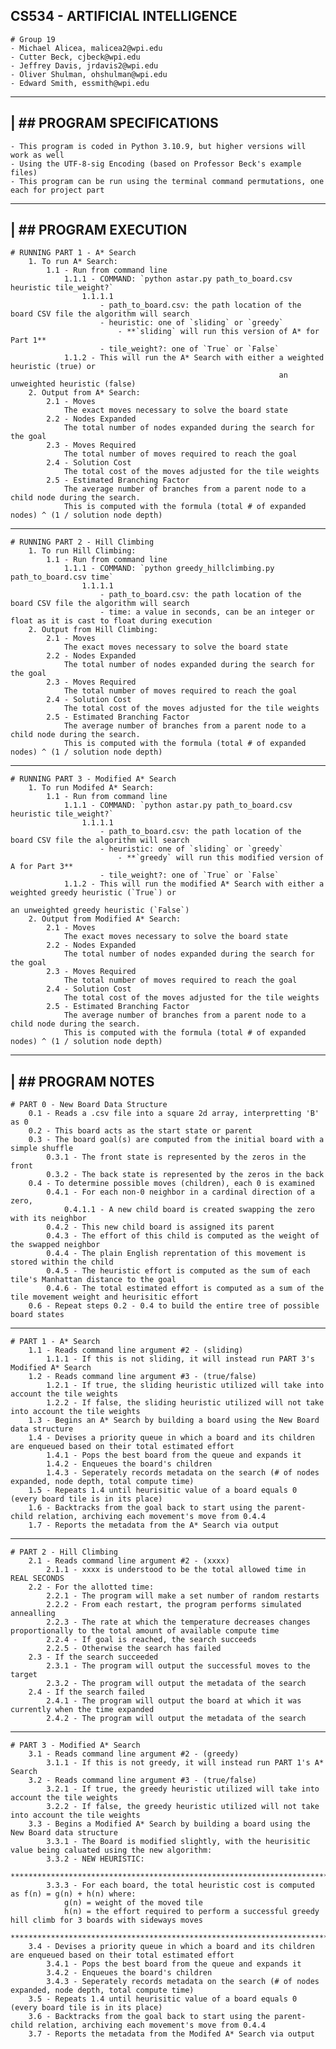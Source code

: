 ## CS534 - ARTIFICIAL INTELLIGENCE
    # Group 19
    - Michael Alicea, malicea2@wpi.edu
    - Cutter Beck, cjbeck@wpi.edu
    - Jeffrey Davis, jrdavis2@wpi.edu
    - Oliver Shulman, ohshulman@wpi.edu
    - Edward Smith, essmith@wpi.edu

-------------------------------------------------------------------------------------------------------------------------------------
| ## PROGRAM SPECIFICATIONS
-------------------------------------------------------------------------------------------------------------------------------------
    - This program is coded in Python 3.10.9, but higher versions will work as well
    - Using the UTF-8-sig Encoding (based on Professor Beck's example files)
    - This program can be run using the terminal command permutations, one each for project part
-------------------------------------------------------------------------------------------------------------------------------------
| ## PROGRAM EXECUTION
------------------------------------------------------------------------------------------------------------------------------------- 
    # RUNNING PART 1 - A* Search
        1. To run A* Search:
            1.1 - Run from command line
                1.1.1 - COMMAND: `python astar.py path_to_board.csv heuristic tile_weight?`
                    1.1.1.1
                        - path_to_board.csv: the path location of the board CSV file the algorithm will search
                        - heuristic: one of `sliding` or `greedy`
                            - **`sliding` will run this version of A* for Part 1**
                        - tile_weight?: one of `True` or `False`
                1.1.2 - This will run the A* Search with either a weighted heuristic (true) or 
                                                                an unweighted heuristic (false)
        2. Output from A* Search:
            2.1 - Moves
                The exact moves necessary to solve the board state
            2.2 - Nodes Expanded
                The total number of nodes expanded during the search for the goal
            2.3 - Moves Required
                The total number of moves required to reach the goal
            2.4 - Solution Cost
                The total cost of the moves adjusted for the tile weights
            2.5 - Estimated Branching Factor
                The average number of branches from a parent node to a child node during the search.
                This is computed with the formula (total # of expanded nodes) ^ (1 / solution node depth)
-------------------------------------------------------------------------------------------------------------------------------------
    # RUNNING PART 2 - Hill Climbing
        1. To run Hill Climbing:
            1.1 - Run from command line
                1.1.1 - COMMAND: `python greedy_hillclimbing.py path_to_board.csv time`
                    1.1.1.1
                        - path_to_board.csv: the path location of the board CSV file the algorithm will search
                        - time: a value in seconds, can be an integer or float as it is cast to float during execution
        2. Output from Hill Climbing:
            2.1 - Moves
                The exact moves necessary to solve the board state
            2.2 - Nodes Expanded
                The total number of nodes expanded during the search for the goal
            2.3 - Moves Required
                The total number of moves required to reach the goal
            2.4 - Solution Cost
                The total cost of the moves adjusted for the tile weights
            2.5 - Estimated Branching Factor
                The average number of branches from a parent node to a child node during the search.
                This is computed with the formula (total # of expanded nodes) ^ (1 / solution node depth)
-------------------------------------------------------------------------------------------------------------------------------------
    # RUNNING PART 3 - Modified A* Search
        1. To run Modifed A* Search:
            1.1 - Run from command line
                1.1.1 - COMMAND: `python astar.py path_to_board.csv heuristic tile_weight?`
                    1.1.1.1
                        - path_to_board.csv: the path location of the board CSV file the algorithm will search
                        - heuristic: one of `sliding` or `greedy`
                            - **`greedy` will run this modified version of A for Part 3**
                        - tile_weight?: one of `True` or `False`
                1.1.2 - This will run the modified A* Search with either a weighted greedy heuristic (`True`) or 
                                                                         an unweighted greedy heuristic (`False`)
        2. Output from Modified A* Search:
            2.1 - Moves
                The exact moves necessary to solve the board state
            2.2 - Nodes Expanded
                The total number of nodes expanded during the search for the goal
            2.3 - Moves Required
                The total number of moves required to reach the goal
            2.4 - Solution Cost
                The total cost of the moves adjusted for the tile weights
            2.5 - Estimated Branching Factor
                The average number of branches from a parent node to a child node during the search.
                This is computed with the formula (total # of expanded nodes) ^ (1 / solution node depth)
-------------------------------------------------------------------------------------------------------------------------------------
| ## PROGRAM NOTES
-------------------------------------------------------------------------------------------------------------------------------------    
    # PART 0 - New Board Data Structure
        0.1 - Reads a .csv file into a square 2d array, interpretting 'B' as 0
        0.2 - This board acts as the start state or parent
        0.3 - The board goal(s) are computed from the initial board with a simple shuffle
            0.3.1 - The front state is represented by the zeros in the front
            0.3.2 - The back state is represented by the zeros in the back
        0.4 - To determine possible moves (children), each 0 is examined
            0.4.1 - For each non-0 neighbor in a cardinal direction of a zero, 
                0.4.1.1 - A new child board is created swapping the zero with its neighbor
            0.4.2 - This new child board is assigned its parent
            0.4.3 - The effort of this child is computed as the weight of the swapped neighbor
    	    0.4.4 - The plain English reprentation of this movement is stored within the child
            0.4.5 - The heuristic effort is computed as the sum of each tile's Manhattan distance to the goal
            0.4.6 - The total estimated effort is computed as a sum of the tile movement weight and heurisitic effort
        0.6 - Repeat steps 0.2 - 0.4 to build the entire tree of possible board states

-------------------------------------------------------------------------------------------------------------------------------------    
    # PART 1 - A* Search
        1.1 - Reads command line argument #2 - (sliding)
            1.1.1 - If this is not sliding, it will instead run PART 3's Modified A* Search
        1.2 - Reads command line argument #3 - (true/false) 
            1.2.1 - If true, the sliding heuristic utilized will take into account the tile weights
            1.2.2 - If false, the sliding heuristic utilized will not take into account the tile weights 
        1.3 - Begins an A* Search by building a board using the New Board data structure
        1.4 - Devises a priority queue in which a board and its children are enqueued based on their total estimated effort
            1.4.1 - Pops the best board from the queue and expands it
            1.4.2 - Enqueues the board's children
            1.4.3 - Seperately records metadata on the search (# of nodes expanded, node depth, total compute time)
        1.5 - Repeats 1.4 until heurisitic value of a board equals 0 (every board tile is in its place)
	    1.6 - Backtracks from the goal back to start using the parent-child relation, archiving each movement's move from 0.4.4
        1.7 - Reports the metadata from the A* Search via output

-------------------------------------------------------------------------------------------------------------------------------------
    # PART 2 - Hill Climbing
        2.1 - Reads command line argument #2 - (xxxx)  
            2.1.1 - xxxx is understood to be the total allowed time in REAL SECONDS
        2.2 - For the allotted time:
            2.2.1 - The program will make a set number of random restarts
            2.2.2 - From each restart, the program performs simulated annealling 
            2.2.3 - The rate at which the temperature decreases changes proportionally to the total amount of available compute time
            2.2.4 - If goal is reached, the search succeeds
            2.2.5 - Otherwise the search has failed
        2.3 - If the search succeeded
            2.3.1 - The program will output the successful moves to the target
            2.3.2 - The program will output the metadata of the search
        2.4 - If the search failed 
            2.4.1 - The program will output the board at which it was currently when the time expanded
            2.4.2 - The program will output the metadata of the search

-------------------------------------------------------------------------------------------------------------------------------------
    # PART 3 - Modified A* Search
        3.1 - Reads command line argument #2 - (greedy)
            3.1.1 - If this is not greedy, it will instead run PART 1's A* Search
        3.2 - Reads command line argument #3 - (true/false) 
            3.2.1 - If true, the greedy heuristic utilized will take into account the tile weights
            3.2.2 - If false, the greedy heuristic utilized will not take into account the tile weights 
        3.3 - Begins a Modified A* Search by building a board using the New Board data structure
            3.3.1 - The Board is modified slightly, with the heurisitic value being caluated using the new algorithm:
            3.3.2 - NEW HEURISTIC:
            *************************************************************************************************
            3.3.3 - For each board, the total heuristic cost is computed as f(n) = g(n) + h(n) where:
                g(n) = weight of the moved tile
                h(n) = the effort required to perform a successful greedy hill climb for 3 boards with sideways moves
            *************************************************************************************************
        3.4 - Devises a priority queue in which a board and its children are enqueued based on their total estimated effort
            3.4.1 - Pops the best board from the queue and expands it
            3.4.2 - Enqueues the board's children
            3.4.3 - Seperately records metadata on the search (# of nodes expanded, node depth, total compute time)
        3.5 - Repeats 1.4 until heurisitic value of a board equals 0 (every board tile is in its place)
	    3.6 - Backtracks from the goal back to start using the parent-child relation, archiving each movement's move from 0.4.4
        3.7 - Reports the metadata from the Modifed A* Search via output
